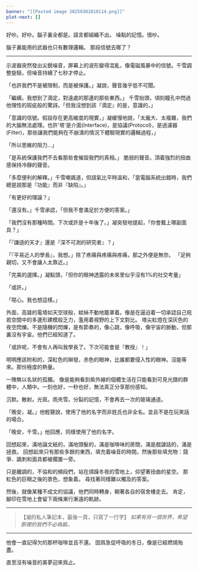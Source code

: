 ```yaml
---
banner: "[[Pasted image 20250301010114.png]]"
plot-next: []
---
```


好吵。好吵。腦子裏全都是。語言都組織不出。
噪點的記憶。很吵。

腦子裏能用的武器也只有數理邏輯。
那段信號去哪了？

---

示波器突然發出尖銳噪音，屏幕上的波形變得混亂，像電磁風暴中的信號。千雪調整旋鈕，但噪音持續了七秒才停止。

「也許我們不是被限制，而是被保護。」凝說，聲音幾乎低不可聞。

「繼續。我想到了滴定，對遠處的那邊的那些東西。」
千雪抬頭，頃刻瞳孔中閃過他理性的瑕疵般的驚訝。「但我沒想到該『滴定』的是，意識的，」

「意識的信號。假設存在更高維度的現實，」凝緩慢地說，「太龐大、太複雜，我們的大腦無法處理。也許'塔'是介面(Interface)，是協議(Protocol)，是過濾器(Filter)，那些讓我們能夠在不崩潰的情況下體驗現實的邏輯過程，」

「所以思維的阻力...」

「是系統保護我們不去看那些會摧毀我們的真相。」
脆弱的聲音。頂着強烈的扭曲感保持冷靜的聲音。

「多麼便利的解釋。」千雪嘲諷道，但語氣比平時溫和，「當電腦系統出錯時，我們總是說那是『功能』而非『缺陷』。」

「有更好的理論？」

「還沒有。」千雪承認，「但我不會滿足於方便的答案。」

「我們沒有那種時間。下次或許是十年後了。」凝突發地提起，「你會戴上哪副面具？」

「『謙遜的天才』還是『深不可測的研究者』？」

「『平易近人的學長』，我想。」除了疼痛與疼痛與疼痛，那之外便是無奈。
「足夠親切，又不會讓人太靠近。」

「完美的選擇。」凝點頭，「但你的眼神透露的未來里似乎沒有1%的社交考量」

「或許。」

「噁心。我也想這樣。」

外面，高聳的電塔如天空球般，紋絲不動地籠罩着。像是在逼迫着一切承認自己宛若空間中的多邊形建模般乏力，濫用着視野的上下文對比。
塔尖紅燈在深灰色的夜空閃爍。不是隨機的閃爍，是有節奏的，像心跳，像呼吸，像宇宙的脈動，但那裏沒有宇宙。他們已經知道了。

「或許呢，不會有人再叫我學長了。下次可能會是『教授』！」

明明應該附和的，深紅色的辮發，赤色的眼神，比誰都要侵入性的眼神。沒能等來。那份極度的熱量。

一陣無以名狀的孤獨。
像是能夠看到紫外線的個體生活在只能看到可見光譜的群體中，人類中。一刻也好，一秒也好，無法真正分享那份感知。

沉默。散射。光斑。雨夾雪。分裂的記憶，不會再去一次的玻璃通道。



「晚安，凝。」他輕聲說，使用了他的名字而非姓氏也非全名。並且不是在玩笑話的場合。

「晚安，千雪。」他回應，同樣使用了他的名字。

回想起來，滿地論文紙的，滿地頭髮的，滿是咖啡味的房間，滿是戲謔話的，滿是拯救。
回想起來只有那些多餘的東西，填充着噪音的時間。然後那些填充物：競爭、諷刺和面具都被擱置一旁。

只是離調的，不協和的頻段們，站在煩躁冬夜的雪地上，仰望著扭曲的星空。
那紅色的巨眼之後的景色，想象着。
尋找著同樣難以觸及的答案。

然後，就像某種不成文的協議，他們同時轉身，朝著各自的宿舍樓走去。
肯定，腳印在雪地上會留下兩條漸行漸遠的軌跡。


--- 

>【凝的私人筆記本，最後一頁，只寫了一行字】
*如果有另一個世界，希望那裡的我們不必偽裝。*

---


他會一直記得欠的那杯咖啡並且不還。
因爲急促呼吸的冬日，像是已經燃燒殆盡。

直至沒有噪音的美夢迎來爲止。